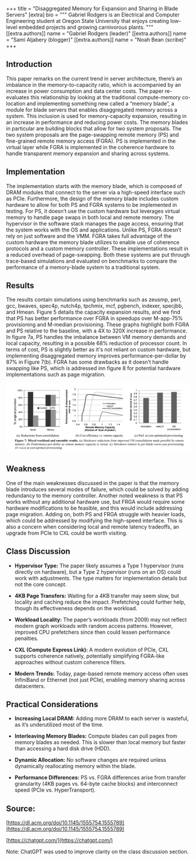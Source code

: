 +++
title = "Disaggregated Memory for Expansion and Sharing in Blade Servers"
[extra]
bio = """ 
  Gabriel Rodgers is an Electrical and Computer Engineering student at Oregon State University that enjoys creating low-level embedded projects and growing carnivorous plants.
"""
[[extra.authors]]
name = "Gabriel Rodgers (leader)"
[[extra.authors]]
name = "Sami Aljabery (blogger)"
[[extra.authors]]
name = "Noah Bean (scribe)"
+++


## Introduction

This paper remarks on the current trend in server architecture, there’s an imbalance in the memory-to-capacity ratio, which is accompanied by an increase in power consumption and data center costs. The paper re-evaluates this relationship by looking at the traditional compute-memory co-location and implementing something new called a “memory blade”, a module for blade servers that enables disaggregated memory across a system. This inclusion is used for memory-capacity expansion, resulting in an increase in performance and reducing power costs. The memory blades in particular are building blocks that allow for two system proposals. The two system proposals are the page-swapping remote memory (PS) and fine-grained remote memory access (FGRA). PS is implemented in the virtual layer while FGRA is implemented in the coherence hardware to handle transparent memory expansion and sharing across systems.


## Implementation

The implementation starts with the memory blade, which is composed of DRAM modules that connect to the server via a high-speed interface such as PCIe. Furthermore, the design of the memory blade includes custom hardware to allow for both PS and FGRA systems to be implemented in testing. For PS, it doesn’t use the custom hardware but leverages virtual memory to handle page swaps in both local and remote memory. The hypervisor in the software stack manages the page access, ensuring that the system works with the OS and applications. Unlike PS, FGRA doesn’t rely on just software and the VMM. FGRA takes full advantage of the custom hardware the memory blade utilizes to enable use of coherence protocols and a custom memory controller. These implementations result in a reduced overhead of page-swapping. Both these systems are put through trace-based simulations and evaluated on benchmarks to compare the performance of a memory-blade system to a traditional system.

## Results

The results contain simulations using benchmarks such as zeusmp, perl, gcc, bwaves, spec4p, nutch4p, tpchmix, mcf, pgbench, indexer, specjbb, and Hmean. Figure 5 details the capacity expansion results, and we find that PS has better performance over FGRA in speedups over M-app-75% provisioning and M-median provisioning. These graphs highlight both FGRA and PS relative to the baseline, with a 4X to 320X increase in performance. In figure 7a, PS handles the imbalance between VM memory demands and local capacity, resulting in a possible 68% reduction of processor count. In terms of cost, PS is slightly better as it's not reliant on custom hardware, but implementing disaggregated memory improves performance-per-dollar by 87% in Figure 7(b). FGRA has some drawbacks as it doesn’t handle swapping like PS, which is addressed inn figure 8 for potential hardware implementations such as page migration.

![results](MMS_Image_1.png)  
  
  

## Weakness

One of the main weaknesses discussed in the paper is that the memory blade introduces several modes of failure, which could be solved by adding redundancy to the memory controller. Another noted weakness is that PS works without any additional hardware use, but FRGA would require some hardware modifications to be feasible, and this would include addressing page migration. Adding on, both PS and FRGA struggle with heavier loads, which could be addressed by modifying the high-speed interface. This is also a concern when considering local and remote latency tradeoffs, an upgrade from PCIe to CXL could be worth visiting.

## Class Discussion

-   **Hypervisor Type:** The paper likely assumes a Type 1 hypervisor (runs directly on hardware), but a Type 2 hypervisor (runs on an OS) could work with adjustments. The type matters for implementation details but not the core concept.
    
-   **4KB Page Transfers:** Waiting for a 4KB transfer may seem slow, but locality and caching reduce the impact. Prefetching could further help, though its effectiveness depends on the workload.
    
-   **Workload Locality:** The paper’s workloads (from 2009) may not reflect modern graph workloads with random access patterns. However, improved CPU prefetchers since then could lessen performance penalties.
    
-   **CXL (Compute Express Link):** A modern evolution of PCIe, CXL supports coherence natively, potentially simplifying FGRA-like approaches without custom coherence filters.
    
-   **Modern Trends:** Today, page-based remote memory access often uses InfiniBand or Ethernet (not just PCIe), enabling memory sharing across datacenters.
    

## Practical Considerations

-   **Increasing Local DRAM:** Adding more DRAM to each server is wasteful, as it’s underutilized most of the time.
    
-   **Interleaving Memory Blades:** Compute blades can pull pages from memory blades as needed. This is slower than local memory but faster than accessing a hard disk drive (HDD).
    
-   **Dynamic Allocation:** No software changes are required unless dynamically reallocating memory within the blade.
    
-   **Performance Differences:** PS vs. FGRA differences arise from transfer granularity (4KB pages vs. 64-byte cache blocks) and interconnect speed (PCIe vs. HyperTransport).
 
  
  

## Source:

[https://dl.acm.org/doi/10.1145/1555754.1555789](https://dl.acm.org/doi/10.1145/1555754.1555789)

[https://chatgpt.com/](https://chatgpt.com/)

Note: ChatGPT was used to improve clarity on the class discussion section.
